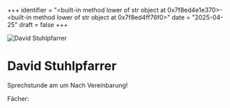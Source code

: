 
+++
identifier = "<built-in method lower of str object at 0x7f8ed4e1e370>-<built-in method lower of str object at 0x7f8ed4ff76f0>"
date = "2025-04-25"
draft = false
+++

<div class="row">
<div class="column">
<img src="/images/personal/Stuhlpfarrer.jpg" alt="David Stuhlpfarrer"> 
</div>
<div class="column">

# David Stuhlpfarrer

Sprechstunde am  um Nach Vereinbarung!

Fächer: 













</div>
</div> 

